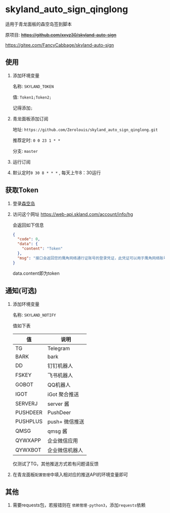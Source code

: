 # skyland_auto_sign_qinglong

适用于青龙面板的森空岛签到脚本

原项目: ~~https://github.com/xxyz30/skyland-auto-sign~~

https://gitee.com/FancyCabbage/skyland-auto-sign


## 使用

1. 添加环境变量

   名称: `SKYLAND_TOKEN`

   值: `Token1;Token2;`

   记得添加`;`

2. 青龙面板添加订阅

   地址: `https://github.com/Zerolouis/skyland_auto_sign_qinglong.git`

   推荐定时: `0 0 23 1 * *`

   分支: `master`

3. 运行订阅

4. 默认定时`0 30 8 * * *` , 每天上午8：30运行

## 获取Token

1. 登录[森空岛](https://www.skland.com/)

2. 访问这个网址 https://web-api.skland.com/account/info/hg

   会返回如下信息

   ```json
   {
     "code": 0,
     "data": {
       "content": "Token"
     },
     "msg": "接口会返回您的鹰角网络通行证账号的登录凭证，此凭证可以用于鹰角网络账号系统校验您登录的有效性。泄露登录凭证属于极度危险操作，为了您的账号安全，请勿将此凭证以任何形式告知他人！"
   }
   ```

   data.content即为token

## 通知(可选)

1. 添加环境变量
   
   名称: `SKYLAND_NOTIFY`

   值如下表

   | 值        | 说明       |
   | -------- | -------- |
   | TG       | Telegram |
   | BARK     | bark     |
   | DD       | 钉钉机器人    |
   | FSKEY    | 飞书机器人    |
   | GOBOT    |  QQ机器人        |
   | IGOT     |   iGot 聚合推送       |
   | SERVERJ  |    server 酱      |
   | PUSHDEER |    PushDeer      |
   | PUSHPLUS |    push+ 微信推送      |
   | QMSG     |   qmsg 酱       |
   | QYWXAPP  |   企业微信应用       |
   | QYWXBOT  |  企业微信机器人        |

   仅测试了TG，其他推送方式若有问题请反馈

2. 在青龙面板`配置管理`中填入相对应的推送API的环境变量即可


## 其他

1. 需要requests包，若报错则在 `依赖管理-python3`，添加`requests`依赖
   
